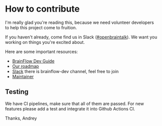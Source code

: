 # How to contribute

I'm really glad you're reading this, because we need volunteer developers to help this project come to fruition.

If you haven't already, come find us in Slack ([#openbraintalk](https://c6ber255cc.execute-api.eu-west-1.amazonaws.com/Express/)).
We want you working on things you're excited about.

Here are some important resources:

  * [BrainFlow Dev Guide](https://brainflow.readthedocs.io/en/stable/BrainFlowDev.html#brainflow-dev)
  * [Our roadmap](https://brainflow.org/roadmap/)
  * [Slack](https://openbraintalk.slack.com/messages) there is brainflow-dev channel, feel free to join
  * [Maintainer](https://github.com/Andrey1994)

## Testing

We have CI pipelines, make sure that all of them are passed. For new features please add a test and integrate it into Github Actions CI.

Thanks,
Andrey
